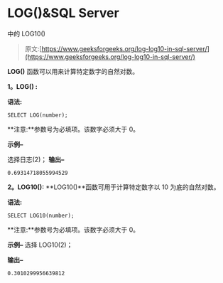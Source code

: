 # LOG()&SQL Server

中的 LOG10()

> 原文:[https://www.geeksforgeeks.org/log-log10-in-sql-server/](https://www.geeksforgeeks.org/log-log10-in-sql-server/)

**LOG()** 函数可以用来计算特定数字的自然对数。

**1。LOG() :**

**语法:**

```
SELECT LOG(number);
```

**注意:**参数号为必填项。该数字必须大于 0。

**示例–**

选择日志(2)；
**输出–**

```
0.69314718055994529
```

**2。LOG10():**
**LOG10()**函数可用于计算特定数字以 10 为底的自然对数。

**语法:**

```
SELECT LOG10(number);
```

**注意:**参数号为必填项。该数字必须大于 0。

**示例–**
选择 LOG10(2)；

**输出–**

```
0.3010299956639812
```